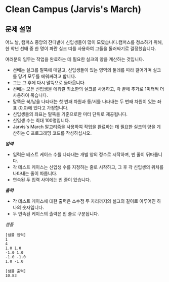 # Clean Campus (Jarvis's March)

## 문제 설명
어느 날, 캠퍼스 중앙의 잔디밭에 신입생들이 많이 모였습니다.캠퍼스를 청소하기 위해, 한 학년 선배 중 한 명이 파란 실크 띠를 사용하여 그들을 둘러싸기로 결정했습니다.

여러분의 임무는 작업을 완료하는 데 필요한 실크의 양을 계산하는 것입니다.

- 선배는 실크를 말뚝에 매달고, 신입생들이 있는 영역의 둘레를 따라 걸어가며 실크를 당겨 모두를 에워싸려고 합니다.
- 그는 그 후에 다시 말뚝으로 돌아옵니다.
- 선배는 모든 신입생을 에워쌀 최소한의 실크를 사용하고, 각 끝에 추가로 1미터씩 더 사용하여 묶습니다.
- 말뚝은 북/남을 나타내는 첫 번째 차원과 동/서를 나타내는 두 번째 차원이 있는 좌표 (0,0)에 있다고 가정합니다.
- 신입생들의 좌표는 말뚝을 기준으로한 미터 단위로 제공됩니다.
- 신입생 수는 최대 100명입니다.
- Jarvis's March 알고리즘을 사용하여 작업을 완료하는 데 필요한 실크의 양을 계산하는 C 프로그래밍 코드를 작성하십시오.

***입력***
- 입력은 테스트 케이스 수를 나타내는 개별 양의 정수로 시작하며, 빈 줄이 뒤따릅니다.
- 각 테스트 케이스는 신입생 수를 지정하는 줄로 시작하고, 그 후 각 신입생의 위치를 나타내는 줄이 따릅니다.
- 연속된 두 입력 사이에는 빈 줄이 있습니다.

***출력***
- 각 테스트 케이스에 대한 출력은 소수점 두 자리까지의 실크의 길이로 이루어진 하나의 숫자입니다.
- 두 연속된 케이스의 출력은 빈 줄로 구분됩니다.
  
*샘플*
```
[샘플 입력]
1
4
1.0 1.0
-1.0 1.0
-1.0 -1.0
1.0 -1.0

[샘플 출력]
10.83

```
